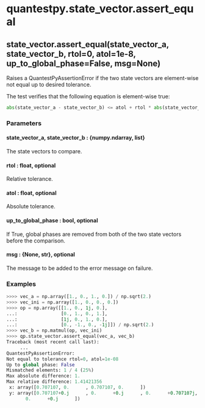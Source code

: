 # quantestpy.state_vector.assert_equal

## state_vector.assert_equal(state_vector_a, state_vector_b, rtol=0, atol=1e-8, up_to_global_phase=False, msg=None)

Raises a QuantestPyAssertionError if the two state vectors are element-wise not equal up to desired tolerance.

The test verifies that the following equation is element-wise true:
```py
abs(state_vector_a - state_vector_b) <= atol + rtol * abs(state_vector_b)
```

### Parameters

#### state_vector_a, state_vector_b : \{numpy.ndarray, list\}
The state vectors to compare.

#### rtol : float, optional
Relative tolerance.

#### atol : float, optional
Absolute tolerance.

#### up_to_global_phase : bool, optional
If True, global phases are removed from both of the two state vectors before the comparison.

#### msg : \{None, str}, optional
The message to be added to the error message on failure.


### Examples
```py
>>>> vec_a = np.array([1., 0., 1., 0.]) / np.sqrt(2.)
>>>> vec_ini = np.array([1., 0., 0., 0.])
>>>> op = np.array([[1., 0., 1j, 0.],
...:                [0., 1., 0., 1.],
...:                [1j, 0., 1., 0.],
...:                [0., -1., 0., -1j]]) / np.sqrt(2.)
>>>> vec_b = np.matmul(op, vec_ini)
>>>> qp.state_vector.assert_equal(vec_a, vec_b)
Traceback (most recent call last):
     ...
QuantestPyAssertionError:
Not equal to tolerance rtol=0, atol=1e-08
Up to global phase: False
Mismatched elements: 1 / 4 (25%)
Max absolute difference: 1.
Max relative difference: 1.41421356
 x: array([0.707107, 0.      , 0.707107, 0.      ])
 y: array([0.707107+0.j      , 0.      +0.j      , 0.      +0.707107j,
       0.      +0.j      ])
```
